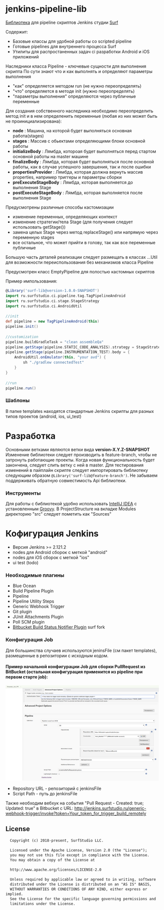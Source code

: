 # jenkins-pipeline-lib
[Библиотека](https://jenkins.io/doc/book/pipeline/shared-libraries/) для pipeline скриптов Jenkins студии [Surf](https://surfstudio.ru/)

Содержит: 

* Базовые классы для удобной работы со scripted pipeline
* Готовые pipelines для внутреннего процесса Surf
* Утилиты для распростаненных задач ci разработки Android и iOS приложений


 Наследники класса Pipeline - ключевые сущности для выполнения скрипта
 По сути знают что и как выполнять и определяют параметры выполнения
 
 * "как" определяется методом run (не нужно переопределять)
 * "что" определяется в методе init (нужно переопределять)
 * "параметры выполнения" определяются через публичные переменные
 
 Для создания собственного наследника необходимо переопределить метод init и в нем определенить переменные
 (любая из них может быть не проинициализирована):
 
 * **node**                  :  Машина, на которой будет выполняться основная работа(stages)
 * **stages**                :  Массив с обьектами определяющими блоки основной работы
 * **initializeBody**        :  Лямбда, котороая будет выполняться перед стартом основной работы на master машине
 * **finalizeBody**          :  Лямбда, которая будет выполняться после основной работы, как в случае успешного завершения, так и после ошибки
 * **propertiesProvider**    :  Лямбда, которая должна вернуть массив properties, например триггеры и параметры сборки
 * **preExecuteStageBody**   :  Лямбда, которая выполняется до выполнения Stage
 * **postExecuteStageBody**  :  Лямбда, которая выполняется после выполнения Stage

Предусмотрены различные способы кастомизации

 * изменение переменных, определяющих контекст
 * изменение стратегии/тела Stage (для получения следует использовать getStage())
 * замена целых Stage через метод replaceStage() или напрямую через переменную stages
 * все остальное, что может прийти в голову, так как все переменные публичные

 Большую часть деталей реализации следует размещать в классах ...Util для возможности переиспользования
 без механизмов класса Pipeline

Предусмотрен класс EmptyPipeline для полостью кастомных скриптов

Пример импользования:
```groovy
@Library('surf-lib@version-1.0.0-SNAPSHOT')
import ru.surfstudio.ci.pipeline.tag.TagPipelineAndroid
import ru.surfstudio.ci.stage.StageStrategy
import ru.surfstudio.ci.AndroidUtil

//init
def pipeline = new TagPipelineAndroid(this)
pipeline.init()

//customization
pipeline.buildGradleTask = "clean assembleQa"
pipeline.getStage(pipeline.STATIC_CODE_ANALYSIS).strategy = StageStrategy.SKIP_STAGE
pipeline.getStage(pipeline.INSTRUMENTATION_TEST).body = {
	AndroidUtil.onEmulator(this, "your avd") {
		sh "./gradlew connectedTest"
	}
}

//run
pipeline.run()
```

### Шаблоны
В папке templates находятся стандартные Jenkins скрипты для разных типов проектов (android, ios, ui_test)

# Разработка
Основными ветками являются ветки вида **version-X.Y.Z-SNAPSHOT**
Изменение библиотеки следует производить в feature-branch, чтобы не затронуть работающие проекты. Когда новая функциональность будет закончена, следует слить ветку с ней в master. 
Для тестирования изменений в пайплайн скрипте следует импортировать библиотеку следующим образом `@Library('surf-lib@feature-branch')`. Не забываем поддерживать обратную совместимость Api библиотеки.
### Инструменты
Для работы с библиотекой удобно использовать [IntelliJ IDEA](https://www.jetbrains.com/idea/) c установленным [Groovy](http://groovy-lang.org/install.html).
В ProjectStructure на вкладке Modules директорию "src" следует пометить как "Sources" 

# Кофигурация Jenkins
* Версия Jenkins >= 2.121.2
* nodes для Android сборок с меткой "android"
* nodes для iOS сборок с меткой "ios"
* ui test (todo)

### Необходимые плагины
* Blue Ocean
* Build Pipeline Plugin
* Pipeline
* Pipeline Utility Steps
* Generic Webhook Trigger
* Git plugin
* JUnit Attachments Plugin
* Poll SCM plugin
* [Bitbucket Build Status Notifier Plugin](https://github.com/surfstudio/bitbucket-build-status-notifier-plugin) surf fork

### Конфигурация Job
Для большинства случаев используются jeninsFile (см пакет templates), размещенные в репозитории с исходным кодом.
#### Пример начальной конфигурации Job для сборки PullRequest из BitBucket (остальная конфигурация применится из pipeline при первом старте job):
![TemplateJobPr](images/TemplateJobPr.png)

* Repository URL - репозиторий с jenkinsFile  
* Script Path - путь до jenkinsFile

Также необходим вебхук на события "Pull Request - Created: true; Updated: true" в Bitbucket c URL: http://jenkins.surfstudio.ru/generic-webhook-trigger/invoke?token=Your_token_for_trigger_build_remotely 

## License
```
  Copyright (c) 2018-present, SurfStudio LLC.

  Licensed under the Apache License, Version 2.0 (the "License");
  you may not use this file except in compliance with the License.
  You may obtain a copy of the License at

  http://www.apache.org/licenses/LICENSE-2.0

  Unless required by applicable law or agreed to in writing, software
  distributed under the License is distributed on an "AS IS" BASIS,
  WITHOUT WARRANTIES OR CONDITIONS OF ANY KIND, either express or implied.
  See the License for the specific language governing permissions and
  limitations under the License.
```



